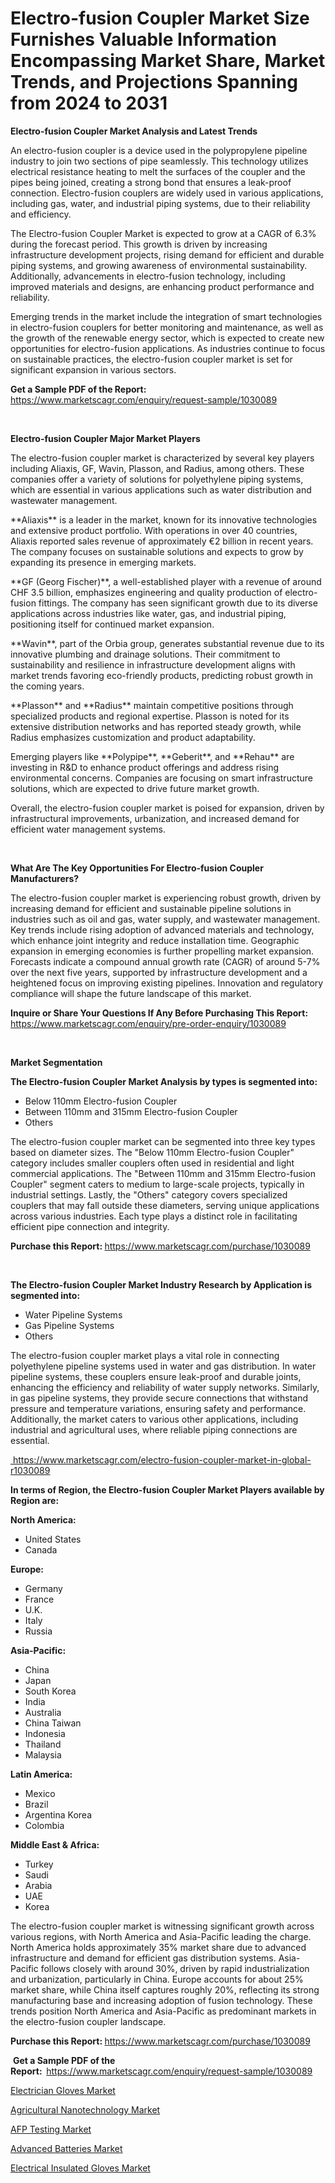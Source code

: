 <p><h1>Electro-fusion Coupler Market Size Furnishes Valuable Information Encompassing Market Share, Market Trends, and Projections Spanning from 2024 to 2031</h1></p><p><strong>Electro-fusion Coupler Market Analysis and Latest Trends</strong></p>
<p><p>An electro-fusion coupler is a device used in the polypropylene pipeline industry to join two sections of pipe seamlessly. This technology utilizes electrical resistance heating to melt the surfaces of the coupler and the pipes being joined, creating a strong bond that ensures a leak-proof connection. Electro-fusion couplers are widely used in various applications, including gas, water, and industrial piping systems, due to their reliability and efficiency.</p><p>The Electro-fusion Coupler Market is expected to grow at a CAGR of 6.3% during the forecast period. This growth is driven by increasing infrastructure development projects, rising demand for efficient and durable piping systems, and growing awareness of environmental sustainability. Additionally, advancements in electro-fusion technology, including improved materials and designs, are enhancing product performance and reliability. </p><p>Emerging trends in the market include the integration of smart technologies in electro-fusion couplers for better monitoring and maintenance, as well as the growth of the renewable energy sector, which is expected to create new opportunities for electro-fusion applications. As industries continue to focus on sustainable practices, the electro-fusion coupler market is set for significant expansion in various sectors.</p></p>
<p><strong>Get a Sample PDF of the Report:&nbsp;</strong> <a href="https://www.marketscagr.com/enquiry/request-sample/1030089?utm_campaign=1789&utm_medium=2&utm_source=Github&utm_content=ia&utm_term=03122024&utm_id=electro-fusion-coupler">https://www.marketscagr.com/enquiry/request-sample/1030089</a></p>
<p>&nbsp;</p>
<p><strong>Electro-fusion Coupler Major Market Players</strong></p>
<p><p>The electro-fusion coupler market is characterized by several key players including Aliaxis, GF, Wavin, Plasson, and Radius, among others. These companies offer a variety of solutions for polyethylene piping systems, which are essential in various applications such as water distribution and wastewater management.</p><p>**Aliaxis** is a leader in the market, known for its innovative technologies and extensive product portfolio. With operations in over 40 countries, Aliaxis reported sales revenue of approximately €2 billion in recent years. The company focuses on sustainable solutions and expects to grow by expanding its presence in emerging markets.</p><p>**GF (Georg Fischer)**, a well-established player with a revenue of around CHF 3.5 billion, emphasizes engineering and quality production of electro-fusion fittings. The company has seen significant growth due to its diverse applications across industries like water, gas, and industrial piping, positioning itself for continued market expansion.</p><p>**Wavin**, part of the Orbia group, generates substantial revenue due to its innovative plumbing and drainage solutions. Their commitment to sustainability and resilience in infrastructure development aligns with market trends favoring eco-friendly products, predicting robust growth in the coming years.</p><p>**Plasson** and **Radius** maintain competitive positions through specialized products and regional expertise. Plasson is noted for its extensive distribution networks and has reported steady growth, while Radius emphasizes customization and product adaptability.</p><p>Emerging players like **Polypipe**, **Geberit**, and **Rehau** are investing in R&D to enhance product offerings and address rising environmental concerns. Companies are focusing on smart infrastructure solutions, which are expected to drive future market growth.</p><p>Overall, the electro-fusion coupler market is poised for expansion, driven by infrastructural improvements, urbanization, and increased demand for efficient water management systems.</p></p>
<p>&nbsp;</p>
<p><strong>What Are The Key Opportunities For Electro-fusion Coupler Manufacturers?</strong></p>
<p><p>The electro-fusion coupler market is experiencing robust growth, driven by increasing demand for efficient and sustainable pipeline solutions in industries such as oil and gas, water supply, and wastewater management. Key trends include rising adoption of advanced materials and technology, which enhance joint integrity and reduce installation time. Geographic expansion in emerging economies is further propelling market expansion. Forecasts indicate a compound annual growth rate (CAGR) of around 5-7% over the next five years, supported by infrastructure development and a heightened focus on improving existing pipelines. Innovation and regulatory compliance will shape the future landscape of this market.</p></p>
<p><strong>Inquire or Share Your Questions If Any Before Purchasing This Report:</strong> <a href="https://www.marketscagr.com/enquiry/pre-order-enquiry/1030089?utm_campaign=1789&utm_medium=2&utm_source=Github&utm_content=ia&utm_term=03122024&utm_id=electro-fusion-coupler">https://www.marketscagr.com/enquiry/pre-order-enquiry/1030089</a></p>
<p>&nbsp;</p>
<p><strong>Market Segmentation</strong></p>
<p><strong>The Electro-fusion Coupler Market Analysis by types is segmented into:</strong></p>
<p><ul><li>Below 110mm Electro-fusion Coupler</li><li>Between 110mm and 315mm Electro-fusion Coupler</li><li>Others</li></ul></p>
<p><p>The electro-fusion coupler market can be segmented into three key types based on diameter sizes. The "Below 110mm Electro-fusion Coupler" category includes smaller couplers often used in residential and light commercial applications. The "Between 110mm and 315mm Electro-fusion Coupler" segment caters to medium to large-scale projects, typically in industrial settings. Lastly, the "Others" category covers specialized couplers that may fall outside these diameters, serving unique applications across various industries. Each type plays a distinct role in facilitating efficient pipe connection and integrity.</p></p>
<p><strong>Purchase this Report:&nbsp;</strong><a href="https://www.marketscagr.com/purchase/1030089?utm_campaign=1789&utm_medium=2&utm_source=Github&utm_content=ia&utm_term=03122024&utm_id=electro-fusion-coupler">https://www.marketscagr.com/purchase/1030089</a></p>
<p>&nbsp;</p>
<p><strong>The Electro-fusion Coupler Market Industry Research by Application is segmented into:</strong></p>
<p><ul><li>Water Pipeline Systems</li><li>Gas Pipeline Systems</li><li>Others</li></ul></p>
<p><p>The electro-fusion coupler market plays a vital role in connecting polyethylene pipeline systems used in water and gas distribution. In water pipeline systems, these couplers ensure leak-proof and durable joints, enhancing the efficiency and reliability of water supply networks. Similarly, in gas pipeline systems, they provide secure connections that withstand pressure and temperature variations, ensuring safety and performance. Additionally, the market caters to various other applications, including industrial and agricultural uses, where reliable piping connections are essential.</p></p>
<p><a href="https://www.marketscagr.com/electro-fusion-coupler-market-in-global-r1030089?utm_campaign=1789&utm_medium=2&utm_source=Github&utm_content=ia&utm_term=03122024&utm_id=electro-fusion-coupler">&nbsp;https://www.marketscagr.com/electro-fusion-coupler-market-in-global-r1030089</a></p>
<p><strong>In terms of Region, the Electro-fusion Coupler Market Players available by Region are:</strong></p>
<p>
    <p> <strong> North America: </strong>
        <ul>
            <li>United States</li>
            <li>Canada</li>
        </ul>
        </p> 
    <p> <strong> Europe: </strong>
        <ul>
            <li>Germany</li>
            <li>France</li>
            <li>U.K.</li>
            <li>Italy</li>
            <li>Russia</li>
        </ul>
        </p> 
    <p> <strong> Asia-Pacific: </strong>
        <ul>
            <li>China</li>
            <li>Japan</li>
            <li>South Korea</li>
            <li>India</li>
            <li>Australia</li>
            <li>China Taiwan</li>
            <li>Indonesia</li>
            <li>Thailand</li>
            <li>Malaysia</li>
        </ul>
        </p> 
    <p> <strong> Latin America: </strong>
        <ul>
            <li>Mexico</li>
            <li>Brazil</li>
            <li>Argentina Korea</li>
            <li>Colombia</li>
        </ul>
        </p> 
    <p> <strong> Middle East & Africa: </strong>
        <ul>
            <li>Turkey</li>
            <li>Saudi</li>
            <li>Arabia</li>
            <li>UAE</li>
            <li>Korea</li>
        </ul>
    </p>
    </p>
<p><p>The electro-fusion coupler market is witnessing significant growth across various regions, with North America and Asia-Pacific leading the charge. North America holds approximately 35% market share due to advanced infrastructure and demand for efficient gas distribution systems. Asia-Pacific follows closely with around 30%, driven by rapid industrialization and urbanization, particularly in China. Europe accounts for about 25% market share, while China itself captures roughly 20%, reflecting its strong manufacturing base and increasing adoption of fusion technology. These trends position North America and Asia-Pacific as predominant markets in the electro-fusion coupler landscape.</p></p>
<p><strong>Purchase this Report: </strong><a href="https://www.marketscagr.com/purchase/1030089?utm_campaign=1789&utm_medium=2&utm_source=Github&utm_content=ia&utm_term=03122024&utm_id=electro-fusion-coupler">https://www.marketscagr.com/purchase/1030089</a></p>
<p>&nbsp;<strong>Get a Sample PDF of the Report:&nbsp;&nbsp;</strong><a href="https://www.marketscagr.com/enquiry/request-sample/1030089?utm_campaign=1789&utm_medium=2&utm_source=Github&utm_content=ia&utm_term=03122024&utm_id=electro-fusion-coupler">https://www.marketscagr.com/enquiry/request-sample/1030089</a></p>
<p><strong></strong></p>
<p><p><a href="https://issuu.com/reportprime-2/docs/electrician-gloves-market-size-2030.pptx?utm_campaign=1789&utm_medium=2&utm_source=Github&utm_content=ia&utm_term=03122024&utm_id=electro-fusion-coupler">Electrician Gloves Market</a></p><p><a href="https://www.linkedin.com/pulse/insights-agricultural-nanotechnology-market-competitor-evaluation-impaf?utm_campaign=1789&utm_medium=2&utm_source=Github&utm_content=ia&utm_term=03122024&utm_id=electro-fusion-coupler">Agricultural Nanotechnology Market</a></p><p><a href="https://www.linkedin.com/pulse/exploring-growth-opportunities-afp-testing-market-uf71e?utm_campaign=1789&utm_medium=2&utm_source=Github&utm_content=ia&utm_term=03122024&utm_id=electro-fusion-coupler">AFP Testing Market</a></p><p><a href="https://www.linkedin.com/pulse/market-insights-advanced-batteriesmarket-trends-past-patterns-eqq5e?utm_campaign=1789&utm_medium=2&utm_source=Github&utm_content=ia&utm_term=03122024&utm_id=electro-fusion-coupler">Advanced Batteries Market</a></p><p><a href="https://issuu.com/reportprime-2/docs/electrical-insulated-gloves-market-size-2030.pptx?utm_campaign=1789&utm_medium=2&utm_source=Github&utm_content=ia&utm_term=03122024&utm_id=electro-fusion-coupler">Electrical Insulated Gloves Market</a></p></p>